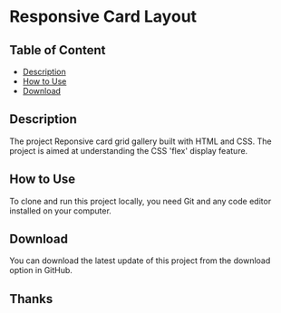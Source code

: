 # Responsive Card Layout

## Table of Content
- [Description](#Description})
- [How to Use](#How_to_Use)
- [Download](#Download)

## Description
The project Reponsive card grid gallery built with HTML and CSS. The project is aimed at understanding the CSS 'flex' display feature.

## How to Use
To clone and run this project locally, you need Git and any code editor installed on your computer.

## Download
You can download the latest update of this project from the download option in GitHub.

## Thanks 
